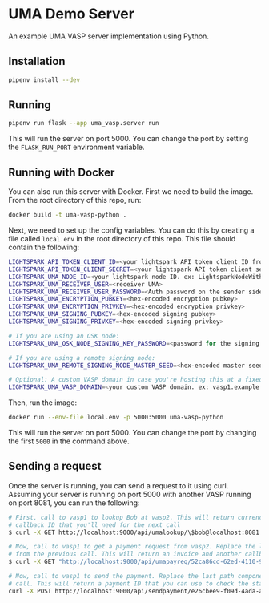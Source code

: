 # UMA Demo Server

An example UMA VASP server implementation using Python.

## Installation

```bash
pipenv install --dev
```

## Running

```bash
pipenv run flask --app uma_vasp.server run
```

This will run the server on port 5000. You can change the port by setting the `FLASK_RUN_PORT` environment variable.

## Running with Docker

You can also run this server with Docker. First we need to build the image. From the root directory of this repo, run:

```bash
docker build -t uma-vasp-python .
```

Next, we need to set up the config variables. You can do this by creating a file called `local.env` in the root
directory of this repo. This file should contain the following:

```bash
LIGHTSPARK_API_TOKEN_CLIENT_ID=<your lightspark API token client ID from https://app.lightspark.com/api-config>
LIGHTSPARK_API_TOKEN_CLIENT_SECRET=<your lightspark API token client secret from https://app.lightspark.com/api-config>
LIGHTSPARK_UMA_NODE_ID=<your lightspark node ID. ex: LightsparkNodeWithOSKLND:018b24d0-1c45-f96b-0000-1ed0328b72cc>
LIGHTSPARK_UMA_RECEIVER_USER=<receiver UMA>
LIGHTSPARK_UMA_RECEIVER_USER_PASSWORD=<Auth password on the sender side>
LIGHTSPARK_UMA_ENCRYPTION_PUBKEY=<hex-encoded encryption pubkey>
LIGHTSPARK_UMA_ENCRYPTION_PRIVKEY=<hex-encoded encryption privkey>
LIGHTSPARK_UMA_SIGNING_PUBKEY=<hex-encoded signing pubkey>
LIGHTSPARK_UMA_SIGNING_PRIVKEY=<hex-encoded signing privkey>

# If you are using an OSK node:
LIGHTSPARK_UMA_OSK_NODE_SIGNING_KEY_PASSWORD=<password for the signing key>

# If you are using a remote signing node:
LIGHTSPARK_UMA_REMOTE_SIGNING_NODE_MASTER_SEED=<hex-encoded master seed>

# Optional: A custom VASP domain in case you're hosting this at a fixed hostname.
LIGHTSPARK_UMA_VASP_DOMAIN=<your custom VASP domain. ex: vasp1.example.com>
```

Then, run the image:

```bash
docker run --env-file local.env -p 5000:5000 uma-vasp-python
```

This will run the server on port 5000. You can change the port by changing the first `5000` in the command above.

## Sending a request

Once the server is running, you can send a request to it using curl. Assuming your server is running on port 5000 with another
VASP running on port 8081, you can run the following:

```bash
# First, call to vasp1 to lookup Bob at vasp2. This will return currency conversion info, etc. It will also contain a 
# callback ID that you'll need for the next call
$ curl -X GET http://localhost:9000/api/umalookup/\$bob@localhost:8081 -u bob:pa55word

# Now, call to vasp1 to get a payment request from vasp2. Replace the last path component here with the callbackUuid
# from the previous call. This will return an invoice and another callback ID that you'll need for the next call.
$ curl -X GET "http://localhost:9000/api/umapayreq/52ca86cd-62ed-4110-9774-4e07b9aa1f0e?amount=100&currencyCode=USD" -u bob:pa55word

# Now, call to vasp1 to send the payment. Replace the last path component here with the callbackUuid from the payreq
# call. This will return a payment ID that you can use to check the status of the payment.
curl -X POST http://localhost:9000/api/sendpayment/e26cbee9-f09d-4ada-a731-965cbd043d50 -u bob:pa55word
```
